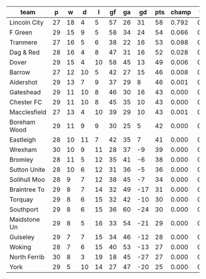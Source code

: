 |     team     | p  | w  | d  | l  | gf | ga | gd  | pts | champ | top2  | top3  | top4  |  5-7  | bot4  | bot3  | bot2  |
|--------------|----|----|----|----|----|----|-----|-----|-------|-------|-------|-------|-------|-------|-------|-------|
| Lincoln City | 27 | 18 |  4 |  5 | 57 | 26 |  31 |  58 | 0.792 | 0.937 | 0.979 | 0.993 | 0.007 | 0.000 | 0.000 | 0.000|
| F Green      | 29 | 15 |  9 |  5 | 58 | 34 |  24 |  54 | 0.066 | 0.330 | 0.598 | 0.776 | 0.198 | 0.000 | 0.000 | 0.000|
| Tranmere     | 27 | 16 |  5 |  6 | 38 | 22 |  16 |  53 | 0.098 | 0.438 | 0.678 | 0.822 | 0.154 | 0.000 | 0.000 | 0.000|
| Dag & Red    | 28 | 16 |  4 |  8 | 47 | 31 |  16 |  52 | 0.028 | 0.166 | 0.357 | 0.572 | 0.337 | 0.000 | 0.000 | 0.000|
| Dover        | 29 | 15 |  4 | 10 | 58 | 45 |  13 |  49 | 0.006 | 0.053 | 0.155 | 0.308 | 0.459 | 0.000 | 0.000 | 0.000|
| Barrow       | 27 | 12 | 10 |  5 | 42 | 27 |  15 |  46 | 0.008 | 0.056 | 0.147 | 0.283 | 0.446 | 0.000 | 0.000 | 0.000|
| Aldershot    | 29 | 13 |  7 |  9 | 37 | 29 |   8 |  46 | 0.001 | 0.008 | 0.025 | 0.070 | 0.342 | 0.000 | 0.000 | 0.000|
| Gateshead    | 29 | 11 | 10 |  8 | 46 | 30 |  16 |  43 | 0.000 | 0.004 | 0.016 | 0.051 | 0.292 | 0.000 | 0.000 | 0.000|
| Chester FC   | 29 | 11 | 10 |  8 | 45 | 35 |  10 |  43 | 0.000 | 0.001 | 0.006 | 0.017 | 0.155 | 0.000 | 0.000 | 0.000|
| Macclesfield | 27 | 13 |  4 | 10 | 39 | 29 |  10 |  43 | 0.001 | 0.008 | 0.032 | 0.080 | 0.324 | 0.000 | 0.000 | 0.000|
| Boreham Wood | 29 | 11 |  9 |  9 | 30 | 25 |   5 |  42 | 0.000 | 0.000 | 0.002 | 0.005 | 0.067 | 0.001 | 0.000 | 0.000|
| Eastleigh    | 28 | 10 | 11 |  7 | 42 | 35 |   7 |  41 | 0.000 | 0.001 | 0.006 | 0.023 | 0.182 | 0.000 | 0.000 | 0.000|
| Wrexham      | 30 | 10 |  9 | 11 | 28 | 37 |  -9 |  39 | 0.000 | 0.000 | 0.000 | 0.000 | 0.002 | 0.015 | 0.006 | 0.001|
| Bromley      | 28 | 11 |  5 | 12 | 35 | 41 |  -6 |  38 | 0.000 | 0.000 | 0.000 | 0.001 | 0.021 | 0.005 | 0.002 | 0.000|
| Sutton Unite | 28 | 10 |  6 | 12 | 31 | 36 |  -5 |  36 | 0.000 | 0.000 | 0.000 | 0.001 | 0.009 | 0.013 | 0.005 | 0.001|
| Solihull Moo | 28 |  9 |  7 | 12 | 38 | 45 |  -7 |  34 | 0.000 | 0.000 | 0.000 | 0.000 | 0.005 | 0.027 | 0.011 | 0.004|
| Braintree To | 29 |  8 |  7 | 14 | 32 | 49 | -17 |  31 | 0.000 | 0.000 | 0.000 | 0.000 | 0.000 | 0.202 | 0.114 | 0.053|
| Torquay      | 29 |  8 |  6 | 15 | 32 | 42 | -10 |  30 | 0.000 | 0.000 | 0.000 | 0.000 | 0.000 | 0.190 | 0.109 | 0.051|
| Southport    | 29 |  8 |  6 | 15 | 36 | 60 | -24 |  30 | 0.000 | 0.000 | 0.000 | 0.000 | 0.000 | 0.529 | 0.375 | 0.228|
| Maidstone Un | 29 |  8 |  5 | 16 | 33 | 54 | -21 |  29 | 0.000 | 0.000 | 0.000 | 0.000 | 0.000 | 0.565 | 0.408 | 0.254|
| Guiseley     | 29 |  7 |  7 | 15 | 34 | 46 | -12 |  28 | 0.000 | 0.000 | 0.000 | 0.000 | 0.000 | 0.376 | 0.246 | 0.131|
| Woking       | 28 |  7 |  6 | 15 | 40 | 53 | -13 |  27 | 0.000 | 0.000 | 0.000 | 0.000 | 0.000 | 0.420 | 0.284 | 0.162|
| North Ferrib | 30 |  8 |  3 | 19 | 18 | 45 | -27 |  27 | 0.000 | 0.000 | 0.000 | 0.000 | 0.000 | 0.831 | 0.724 | 0.562|
| York         | 29 |  5 | 10 | 14 | 27 | 47 | -20 |  25 | 0.000 | 0.000 | 0.000 | 0.000 | 0.000 | 0.826 | 0.717 | 0.553|
